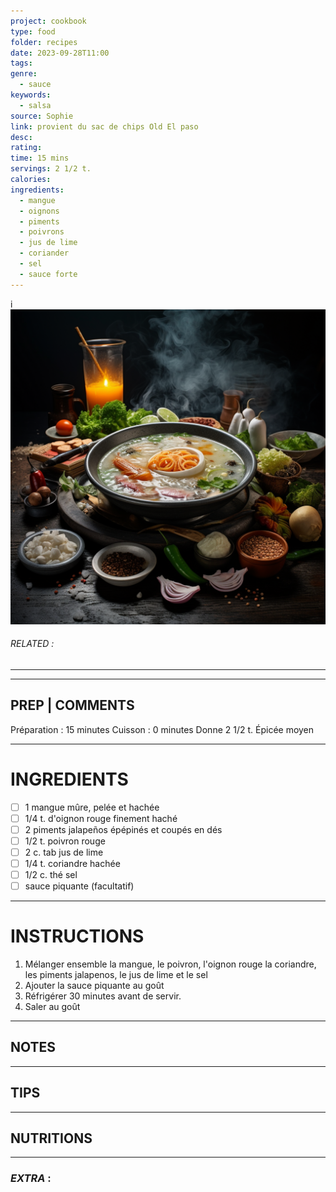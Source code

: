 ```yaml
---
project: cookbook
type: food
folder: recipes
date: 2023-09-28T11:00
tags: 
genre:
  - sauce
keywords:
  - salsa
source: Sophie
link: provient du sac de chips Old El paso
desc: 
rating: 
time: 15 mins
servings: 2 1/2 t.
calories: 
ingredients:
  - mangue
  - oignons
  - piments
  - poivrons
  - jus de lime
  - coriander
  - sel
  - sauce forte
---
```

i
![IMAGE](_default.png)

###### *RELATED* : 
---


---
## PREP | COMMENTS

Préparation : 15 minutes
Cuisson : 0 minutes
Donne 2 1/2 t.
Épicée moyen

---
# INGREDIENTS

- [ ] 1 mangue mûre, pelée et hachée
- [ ] 1/4 t. d'oignon rouge finement haché
- [ ] 2 piments jalapeños épépinés et coupés en dés
- [ ] 1/2 t. poivron rouge
- [ ] 2 c. tab jus de lime
- [ ] 1/4 t. coriandre hachée
- [ ] 1/2 c. thé sel
- [ ] sauce piquante (facultatif)

---
# INSTRUCTIONS

1. Mélanger ensemble la mangue, le poivron, l'oignon rouge la coriandre, les piments jalapenos, le jus de lime et le sel
2. Ajouter la sauce piquante au goût
3. Réfrigérer 30 minutes avant de servir. 
4. Saler au goût

---
## NOTES



---
## TIPS



---
## NUTRITIONS



---
### *EXTRA* :



